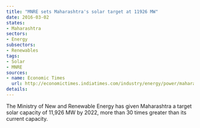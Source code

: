 ```yaml
---
title: "MNRE sets Maharashtra's solar target at 11926 MW"
date: 2016-03-02
states:
- Maharashtra
sectors:
- Energy
subsectors:
- Renewables
tags:
- Solar
- MNRE
sources:
- name: Economic Times
  url: http://economictimes.indiatimes.com/industry/energy/power/maharashtra-up-get-stiff-solar-energy-targets-for-2022/articleshow/51110072.cms
details:
---
```


The Ministry of New and Renewable Energy has given Maharashtra a target solar capacity of 11,926 MW by 2022, more than 30 times greater than its current capacity.

